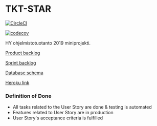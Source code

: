 # TKT-STAR

[![CircleCI](https://circleci.com/gh/Anssikka/TKT-STAR.svg?style=svg)](https://circleci.com/gh/Anssikka/TKT-STAR)

[![codecov](https://codecov.io/gh/Anssikka/TKT-STAR/branch/master/graph/badge.svg)](https://codecov.io/gh/Anssikka/TKT-STAR)

HY ohjelmistotuotanto 2019 miniprojekti.

[Product backlog](https://docs.google.com/spreadsheets/d/1jX4ZMKf7CAhZ0EWJQkujLJgvnexIokoBQU5hum_2hvA/edit?usp=sharing)

[Sprint backlog](https://github.com/Anssikka/TKT-STAR/projects/1)

[Database schema](https://drive.google.com/file/d/1i-tjaABCwqjmrZZLzulkx27-UuIq5R0D/view?usp=sharing)

[Heroku link](https://tkt-star.herokuapp.com/recommendations/books)


### Definition of Done

* All tasks related to the User Story are done & testing is automated
* Features related to User Story are in production
* User Story's acceptance criteria is fulfilled


